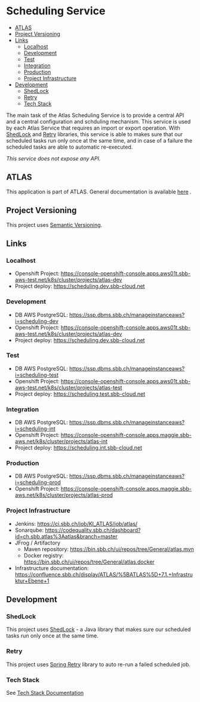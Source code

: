 # Scheduling Service

<!-- toc -->

- [ATLAS](#atlas)
- [Project Versioning](#project-versioning)
- [Links](#links)
    * [Localhost](#localhost)
    * [Development](#development)
    * [Test](#test)
    * [Integration](#integration)
    * [Production](#production)
    * [Project Infrastructure](#project-infrastructure)
- [Development](#development-1)
    * [ShedLock](#shedlock)
    * [Retry](#retry)
    * [Tech Stack](#tech-stack)

<!-- tocstop -->

The main task of the Atlas Scheduling Service is to provide a central API and a central
configuration and schduling mechanism. This service is used by each Atlas Service that requires an
import or export operation.
With [ShedLock](#shedlock) and [Retry](#retry) libraries, this service is able to makes
sure that our scheduled tasks run only once at the same time, and in case of a failure the scheduled
tasks are able to automatic re-executed.

*This service does not expose any API.*

## ATLAS

This application is part of ATLAS. General documentation is
available [here](https://code.sbb.ch/projects/KI_ATLAS/repos/atlas-backend/browse/README.md#big-picture)
.

## Project Versioning

This project uses [Semantic Versioning](https://semver.org/).

## Links

### Localhost

* Openshift Project: https://console-openshift-console.apps.aws01t.sbb-aws-test.net/k8s/cluster/projects/atlas-dev
* Project deploy: https://scheduling.dev.sbb-cloud.net

### Development

* DB AWS PostgreSQL: https://ssp.dbms.sbb.ch/manageinstanceaws?i=scheduling-dev
* Openshift Project: https://console-openshift-console.apps.aws01t.sbb-aws-test.net/k8s/cluster/projects/atlas-dev
* Project deploy: https://scheduling.dev.sbb-cloud.net

### Test

* DB AWS PostgreSQL: https://ssp.dbms.sbb.ch/manageinstanceaws?i=scheduling-test
* Openshift Project: https://console-openshift-console.apps.aws01t.sbb-aws-test.net/k8s/cluster/projects/atlas-test
* Project deploy: https://scheduling.test.sbb-cloud.net

### Integration

* DB AWS PostgreSQL: https://ssp.dbms.sbb.ch/manageinstanceaws?i=scheduling-int
* Openshift Project: https://console-openshift-console.apps.maggie.sbb-aws.net/k8s/cluster/projects/atlas-int
* Project deploy: https://scheduling.int.sbb-cloud.net

### Production

* DB AWS PostgreSQL: https://ssp.dbms.sbb.ch/manageinstanceaws?i=scheduling-prod
* Openshift
  Project: https://console-openshift-console.apps.maggie.sbb-aws.net/k8s/cluster/projects/atlas-prod

### Project Infrastructure

* Jenkins: https://ci.sbb.ch/job/KI_ATLAS/job/atlas/
* Sonarqube: https://codequality.sbb.ch/dashboard?id=ch.sbb.atlas%3Aatlas&branch=master
* JFrog / Artifactory
    * Maven repository: https://bin.sbb.ch/ui/repos/tree/General/atlas.mvn
    * Docker registry: https://bin.sbb.ch/ui/repos/tree/General/atlas.docker
* Infrastructure
  documentation: https://confluence.sbb.ch/display/ATLAS/%5BATLAS%5D+7.1.+Infrastruktur+Ebene+1

## Development

### ShedLock

This project uses [ShedLock](https://github.com/lukas-krecan/ShedLock) - a Java library that makes
sure our scheduled tasks run only once at the same time.

### Retry

This project
uses [Spring Retry](https://docs.spring.io/spring-batch/docs/current/reference/html/retry.html)
library to auto re-run a failed scheduled job.

### Tech Stack

See [Tech Stack Documentation](../documentation/tech-stack-service.md)